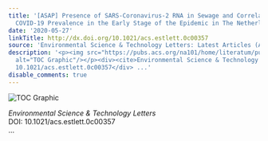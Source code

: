 ```yaml
---
title: '[ASAP] Presence of SARS-Coronavirus-2 RNA in Sewage and Correlation with Reported
  COVID-19 Prevalence in the Early Stage of the Epidemic in The Netherlands'
date: '2020-05-27'
linkTitle: http://dx.doi.org/10.1021/acs.estlett.0c00357
source: 'Environmental Science & Technology Letters: Latest Articles (ACS Publications)'
description: '<p><img src="https://pubs.acs.org/na101/home/literatum/publisher/achs/journals/content/estlcu/0/estlcu.ahead-of-print/acs.estlett.0c00357/20200527/images/medium/ez0c00357_0003.gif"
  alt="TOC Graphic"/></p><div><cite>Environmental Science & Technology Letters</cite></div><div>DOI:
  10.1021/acs.estlett.0c00357</div> ...'
disable_comments: true
---
```

<p><img src="https://pubs.acs.org/na101/home/literatum/publisher/achs/journals/content/estlcu/0/estlcu.ahead-of-print/acs.estlett.0c00357/20200527/images/medium/ez0c00357_0003.gif" alt="TOC Graphic"/></p><div><cite>Environmental Science & Technology Letters</cite></div><div>DOI: 10.1021/acs.estlett.0c00357</div> ...